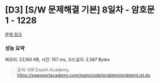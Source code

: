# [D3] [S/W 문제해결 기본] 8일차 - 암호문1 - 1228 

[문제 링크](https://swexpertacademy.com/main/code/problem/problemDetail.do?contestProbId=AV14w-rKAHACFAYD) 

### 성능 요약

메모리: 23,160 KB, 시간: 157 ms, 코드길이: 2,587 Bytes



> 출처: SW Expert Academy, https://swexpertacademy.com/main/code/problem/problemList.do